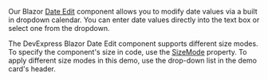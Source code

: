 Our Blazor [Date Edit](https://docs.devexpress.com/Blazor/DevExpress.Blazor.DxDateEdit-1) component allows you to modify date values via a built in dropdown calendar. You can enter date values directly into the text box or select one from the dropdown.

The DevExpress Blazor Date Edit component supports different size modes. To specify the component's size in code, use the [SizeMode](https://docs.devexpress.com/Blazor/DevExpress.Blazor.Base.DxResizableEditorBase-2.SizeMode) property. To apply different size modes in this demo, use the drop-down list in the demo card's header.
